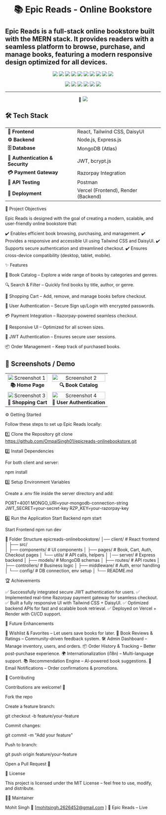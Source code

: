<h1 align="center">📚 Epic Reads - Online Bookstore</h1>
<h2 align="centre"> Epic Reads is a full-stack online bookstore built with the MERN stack. It provides readers with a seamless platform to browse, purchase, and manage books, featuring a modern responsive design optimized for all devices.</h2>
<p align="center">
  <img src="https://img.shields.io/badge/Stack-MERN-green?style=for-the-badge&logo=mongodb" />
  <img src="https://img.shields.io/badge/Frontend-React-blue?style=for-the-badge&logo=react" />
  <img src="https://img.shields.io/badge/UI-TailwindCSS-38B2AC?style=for-the-badge&logo=tailwind-css&logoColor=white" />
  <img src="https://img.shields.io/badge/Backend-Node.js-339933?style=for-the-badge&logo=node.js&logoColor=white" />
  <img src="https://img.shields.io/badge/Database-MongoDB-47A248?style=for-the-badge&logo=mongodb&logoColor=white" />
  <img src="https://img.shields.io/badge/Auth-JWT-black?style=for-the-badge&logo=jsonwebtokens" />
  <img src="https://img.shields.io/badge/Payment-Razorpay-02042B?style=for-the-badge&logo=razorpay&logoColor=white" />
  <img src="https://img.shields.io/badge/License-MIT-yellow.svg?style=for-the-badge" />
  <img src="https://img.shields.io/badge/Deployed%20On-Vercel-black?style=for-the-badge&logo=vercel" />
  <img src="https://img.shields.io/badge/Backend-Render-purple?style=for-the-badge&logo=render" />
</p>

<p align="center">
  <img src="https://img.shields.io/github/stars/OmpalSingh01/epicreads-onlinebookstore?style=for-the-badge&logo=github" />
  <img src="https://img.shields.io/github/forks/OmpalSingh01/epicreads-onlinebookstore?style=for-the-badge&logo=github" />
  <img src="https://img.shields.io/github/issues/OmpalSingh01/epicreads-onlinebookstore?style=for-the-badge" />
  <img src="https://img.shields.io/github/issues-pr/OmpalSingh01/epicreads-onlinebookstore?style=for-the-badge" />
  <img src="https://img.shields.io/github/last-commit/OmpalSingh01/epicreads-onlinebookstore?style=for-the-badge" />
  <img src="https://img.shields.io/github/repo-size/OmpalSingh01/epicreads-onlinebookstore?style=for-the-badge" />
</p>

---

<p align="center">
  🚀 <a href="https://epicread1.vercel.app/">
    <img src="https://img.shields.io/badge/Live%20Demo-Visit%20Now-brightgreen?style=for-the-badge&logo=vercel" />
  </a>
</p>



## 🛠️ Tech Stack  

<p align="center">
  <table>
    <tr>
      <td><b>🎨 Frontend</b></td>
      <td>React, Tailwind CSS, DaisyUI</td>
    </tr>
    <tr>
      <td><b>⚙️ Backend</b></td>
      <td>Node.js, Express.js</td>
    </tr>
    <tr>
      <td><b>🗄️ Database</b></td>
      <td>MongoDB (Atlas)</td>
    </tr>
    <tr>
      <td><b>🔐 Authentication & Security</b></td>
      <td>JWT, bcrypt.js</td>
    </tr>
    <tr>
      <td><b>💳 Payment Gateway</b></td>
      <td>Razorpay Integration</td>
    </tr>
    <tr>
      <td><b>🧪 API Testing</b></td>
      <td>Postman</td>
    </tr>
    <tr>
      <td><b>🚀 Deployment</b></td>
      <td>Vercel (Frontend), Render (Backend)</td>
    </tr>
  </table>
</p>



🎯 Project Objectives

Epic Reads is designed with the goal of creating a modern, scalable, and user-friendly online bookstore that:

✔️ Enables efficient book browsing, purchasing, and management.
✔️ Provides a responsive and accessible UI using Tailwind CSS and DaisyUI.
✔️ Supports secure authentication and streamlined checkout.
✔️ Ensures cross-device compatibility (desktop, tablet, mobile).


✨ Features

📖 Book Catalog – Explore a wide range of books by categories and genres.

🔍 Search & Filter – Quickly find books by title, author, or genre.

🛒 Shopping Cart – Add, remove, and manage books before checkout.

👤 User Authentication – Secure Sign up/Login with encrypted passwords.

💳 Payment Integration – Razorpay-powered seamless checkout.

📱 Responsive UI – Optimized for all screen sizes.

🔐 JWT Authentication – Ensures secure user sessions.

📦 Order Management – Keep track of purchased books.


## 📸 Screenshots / Demo  

<p align="center">
  <table>
    <tr>
      <td align="center">
        <img width="100%" alt="Screenshot 1" src="https://github.com/user-attachments/assets/4bdd1f7f-4ca5-424e-8964-08be436be8f3" />
        <br /><b>📚 Home Page</b>
      </td>
      <td align="center">
        <img width="100%" alt="Screenshot 2" src="https://github.com/user-attachments/assets/f04515a9-ce65-4e1e-8a8f-92aa95af54d4" />
        <br /><b>🔍 Book Catalog</b>
      </td>
    </tr>
    <tr>
      <td align="center">
        <img width="100%" alt="Screenshot 3" src="https://github.com/user-attachments/assets/b6036cb4-2f70-4d4f-87d0-2f951d7e659c" />
        <br /><b>🛒 Shopping Cart</b>
      </td>
      <td align="center">
        <img width="100%" alt="Screenshot 4" src="https://github.com/user-attachments/assets/b0631b0e-33e3-43a6-87d7-974805ee4f09" />
        <br /><b>👤 User Authentication</b>
      </td>
    </tr>
  </table>
</p>




⚙️ Getting Started

Follow these steps to set up Epic Reads locally:

1️⃣ Clone the Repository
git clone https://github.com/OmpalSingh01/epicreads-onlinebookstore.git

2️⃣ Install Dependencies

For both client and server:

npm install

3️⃣ Setup Environment Variables

Create a .env file inside the server directory and add:

PORT=4001
MONGO_URI=your-mongodb-connection-string
JWT_SECRET=your-secret-key
RZP_KEY=your-razorpay-key

4️⃣ Run the Application
Start Backend
npm start

Start Frontend
npm run dev

🧩 Folder Structure
epicreads-onlinebookstore/
│── client/          # React frontend
│   ├── src/         
│   ├── components/  # UI components
│   ├── pages/       # Book, Cart, Auth, Checkout pages
│   └── utils/       # API calls, helpers
│
│── server/          # Express backend
│   ├── models/      # MongoDB schemas
│   ├── routes/      # API routes
│   ├── controllers/ # Business logic
│   ├── middleware/  # Auth, error handling
│   └── config/      # DB connection, env setup
│
└── README.md

🏆 Achievements

✅ Successfully integrated secure JWT authentication for users.
✅ Implemented real-time Razorpay payment gateway for seamless checkout.
✅ Built a fully responsive UI with Tailwind CSS + DaisyUI.
✅ Optimized backend APIs for fast and scalable book retrieval.
✅ Deployed on Vercel + Render with CI/CD support.

🔮 Future Enhancements

🚀 Wishlist & Favorites – Let users save books for later.
📝 Book Reviews & Ratings – Community-driven feedback system.
🛠️ Admin Dashboard – Manage inventory, users, and orders.
📦 Order History & Tracking – Better post-purchase experience.
🌍 Internationalization (i18n) – Multi-language support.
📚 Recommendation Engine – AI-powered book suggestions.
🔔 Email Notifications – Order confirmations & promotions.

🤝 Contributing

Contributions are welcome! 🎉

Fork the repo

Create a feature branch:

git checkout -b feature/your-feature


Commit changes:

git commit -m "Add your feature"


Push to branch:

git push origin feature/your-feature


Open a Pull Request 🚀

📄 License

This project is licensed under the MIT License – feel free to use, modify, and distribute.

👨‍💻 Maintainer

Mohit Singh
📧 [mohitsingh.2626452@gmail.com
]
🔗 Epic Reads – Live
